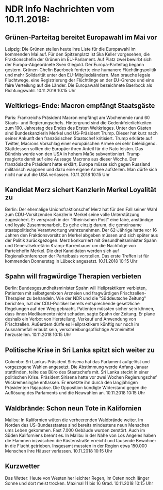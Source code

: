 # NDR Info Nachrichten vom 10.11.2018:


## Grünen-Parteitag bereitet Europawahl im Mai vor
Leipzig:         Die Grünen stellen heute ihre Liste für die Europawahl im kommenden Mai auf. Für den Spitzenplatz ist Ska Keller vorgesehen, die Fraktionschefin der Grünen im EU-Parlament. Auf Platz zwei bewirbt sich der Europa-Abgeordnete Sven Giegold. Der Europa-Parteitag begann gestern. Grünen-Chefin Baerbock forderte eine humanere Flüchtlingspolitik und mehr Solidarität unter den EU-Mitgliedsländern. Man brauche legale Fluchtwege, eine Registrierung der Flüchtlinge an der EU-Grenze und eine faire Verteilung auf die Länder. Die Europawahl bezeichnete Baerbock als Richtungswahl. 10.11.2018 10:15 Uhr 

## Weltkriegs-Ende: Macron empfängt Staatsgäste
Paris:      Frankreichs Präsident Macron empfängt am Wochenende rund 60 Staats- und Regierungschefs. Hintergrund sind die Gedenkfeierlichkeiten zum 100. Jahrestag des Endes des Ersten Weltkrieges. Unter den Gästen sind Bundeskanzlerin Merkel und US-Präsident Trump. Dieser hat kurz nach seiner Ankunft den französischen Staatschef kritisiert. Trump erklärte auf Twitter, Macrons Vorschlag einer europäischen Armee sei sehr beleidigend. Stattdessen sollten die Europäer ihren Anteil für die Nato leisten. Das Bündnis werde von den USA in hohem Maße subventioniert. Trump reagierte damit auf eine Aussage Macrons aus dieser Woche. Der französische Präsident hatte erklärt, Europa müsse sich gegen Russland militärisch wappnen und dazu eine eigene Armee aufstellen. Man dürfe sich nicht nur auf die USA verlassen. 10.11.2018 10:15 Uhr 

## Kandidat Merz sichert Kanzlerin Merkel Loyalität zu
Berlin: Der ehemalige Unionsfraktionschef Merz hat für den Fall seiner Wahl zum CDU-Vorsitzenden Kanzlerin Merkel seine volle Unterstützung zugesichert. Er versprach in der "Rheinischen Post" eine faire, anständige und loyale Zusammenarbeit. Es gehe einzig darum, die gemeinsame staatspolitische Verantwortung wahrzunehmen. Der 62-Jährige hatte vor 16 Jahren den Fraktionsvorsitz an Merkel abgeben müssen und sich später aus der Politik zurückgezogen. Merz konkurriert mit Gesundheitsminister Spahn und Generalsekretärin Kramp-Karrenbauer um die Nachfolge von Parteichefin Merkel. Die drei Kandidaten werden sich auf Regionalkonferenzen der Parteibasis vorstellen. Das erste Treffen ist für kommenden Donnerstag in Lübeck angesetzt. 10.11.2018 10:15 Uhr 

## Spahn will fragwürdige Therapien verbieten
Berlin: Bundesgesundheitsminister Spahn will Heilpraktikern verbieten, Patienten mit selbstgemixten Arzneien und fragwürdigen Frischzellen-Therapien zu behandeln. Wie der NDR und die "Süddeutsche Zeitung" berichten, hat der CDU-Politiker bereits entsprechende gesetzliche Regelungen auf den Weg gebracht. Patienten müssten sicher sein können, dass ihnen Medikamente nicht schaden, sagte Spahn der Zeitung. Er plane deshalb ein Verbot von Herstellung, Verkauf und Anwendung von Frischzellen. Außerdem dürfe es Heilpraktikern künftig nur noch im Ausnahmefall erlaubt sein, verschreibungspflichtige Arzneimittel herzustellen. 10.11.2018 10:15 Uhr 

## Politische Krise in Sri Lanka spitzt sich weiter zu
Colombo:    Sri Lankas Präsident Sirisena hat das Parlament aufgelöst und vorgezogene Wahlen angesetzt. Die Abstimmung werde Anfang Januar stattfinden, teilte das Büro des Staatschefs mit. Sri Lanka steckt in einer politischen Krise. Präsident Sirisena hatte vor zwei Wochen Regierungschef Wickremesinghe entlassen. Er ersetzte ihn durch den langjährigen Präsidenten Rajapakse. Die Opposition kündigte Widerstand gegen die Auflösung des Parlaments und die Neuwahlen an. 10.11.2018 10:15 Uhr 

## Waldbrände: Schon neun Tote in Kalifornien
Malibu: In Kalifornien wüten die verheerenden Waldbrände weiter. Im Norden des US-Bundesstaates sind bereits mindestens neun Menschen ums Leben gekommen. Fast 7.000 Gebäude wurden zerstört. Auch im Süden Kaliforniens brennt es. In Malibu in der Nähe von Los Angeles haben die Flammen inzwischen die Küstenstraße erreicht und tausende Bewohner in die Flucht getrieben. Insgesamt mussten in der Region etwa 150.000 Menschen ihre Häuser verlassen. 10.11.2018 10:15 Uhr 

## Kurzwetter
Das Wetter: Heute von Westen her leichter Regen, im Osten noch länger Sonne und dort meist trocken. Maximal 11 bis 16 Grad. 10.11.2018 10:15 Uhr 
